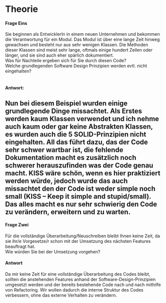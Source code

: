 # Theorie

#### Frage Eins
Sie beginnen als EntwicklerIn in einem neuen Unternehmen und bekommen die
Verantwortung für ein Modul. Das Modul ist über eine lange Zeit hinweg gewachsen und
besteht nur aus sehr wenigen Klassen. Die Methoden dieser Klassen sind meist sehr lange,
oftmals einige hundert Zeilen oder länger, und sie sind auch eher spärlich dokumentiert. <br>
Was für Nachteile ergeben sich für Sie durch diesen Code? <br>
Welche grundlegenden Software
Design Prinzipien werden evtl. nicht eingehalten? <br><br>

#### Antwort:   
Nun bei diesem Beispiel wurden einige grundlegende Dinge missachtet.
Als Erstes werden kaum Klassen verwendet und ich nehme auch kaum oder gar keine Abstrakten Klassen,
es wurden auch die 5 SOLID-Prinzipien nicht eingehalten. All das führt dazu, das der Code sehr schwer
wartbar ist, die fehlende Dokumentation macht es zusätzlich noch schwerer herauszufinden was der Code genau
macht. KISS wäre schön, wenn es hier praktiziert werden würde, jedoch wurde das auch missachtet den der Code ist
weder simple noch small (KISS – Keep it simple and stupid/small). <br>
Das alles macht es nur sehr schwierig den Code zu verändern, erweitern und zu warten.
<br>
---

#### Frage Zwei
Für die vollständige Überarbeitung/Neuschreiben bleibt Ihnen keine Zeit, da sie ihr/e
Vorgesetze/r schon mit der Umsetzung des nächsten Features beauftragt hat. <br>
Wie würden Sie bei der Umsetzung vorgehen?<br>

#### Antwort
Da mir keine Zeit für eine vollständige Überarbeitung des Codes bleibt, sollten die 
anstehenden Features anhand der Software-Design-Prinzipien umgesetzt werden und 
der bereits bestehende Code nach und nach mithilfe von Refactoring. Wir wollen dadurch
die interne Struktur des Codes verbessern, ohne das externe Verhalten zu verändern.
